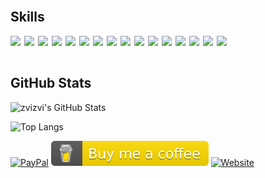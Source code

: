 <br>
<h2> Skills </h2>
<img width ='22px' align='left' src ='https://raw.githubusercontent.com/rahulbanerjee26/githubAboutMeGenerator/main/icons/javascript.svg'>
<img width ='22px' align='left' src ='https://raw.githubusercontent.com/rahulbanerjee26/githubAboutMeGenerator/main/icons/typescript.svg'>
<img width ='22px' align='left' src ='https://raw.githubusercontent.com/rahulbanerjee26/githubAboutMeGenerator/main/icons/vuejs.svg'>
<img width ='22px' align='left' src ='https://raw.githubusercontent.com/rahulbanerjee26/githubAboutMeGenerator/main/icons/angularjs.svg'>
<img width ='22px' align='left' src ='https://raw.githubusercontent.com/rahulbanerjee26/githubAboutMeGenerator/main/icons/reactjs.svg'>
<img width ='22px' align='left' src ='https://raw.githubusercontent.com/rahulbanerjee26/githubAboutMeGenerator/main/icons/html.svg'>
<img width ='22px' align='left' src ='https://raw.githubusercontent.com/rahulbanerjee26/githubAboutMeGenerator/main/icons/css.svg'>
<img width ='22px' align='left' src ='https://raw.githubusercontent.com/rahulbanerjee26/githubAboutMeGenerator/main/icons/sass.svg'>
<img width ='22px' align='left' src ='https://raw.githubusercontent.com/rahulbanerjee26/githubAboutMeGenerator/main/icons/ionic.svg'>
<img width ='22px' align='left' src ='https://raw.githubusercontent.com/rahulbanerjee26/githubAboutMeGenerator/main/icons/nodejs.svg'>
<img width ='22px' align='left' src ='https://raw.githubusercontent.com/rahulbanerjee26/githubAboutMeGenerator/main/icons/express.svg'>
<img width ='22px' align='left' src ='https://raw.githubusercontent.com/rahulbanerjee26/githubAboutMeGenerator/main/icons/postgresql.svg'>
<img width ='22px' align='left' src ='https://raw.githubusercontent.com/rahulbanerjee26/githubAboutMeGenerator/main/icons/mongodb.svg'>
<img width ='22px' align='left' src ='https://raw.githubusercontent.com/rahulbanerjee26/githubAboutMeGenerator/main/icons/nginx.svg'>
<img width ='22px' align='left' src ='https://raw.githubusercontent.com/rahulbanerjee26/githubAboutMeGenerator/main/icons/git.svg'>
<img width ='22px' align='left' src ='https://raw.githubusercontent.com/rahulbanerjee26/githubAboutMeGenerator/main/icons/github.svg'>

<br>
<br>
<h2> GitHub Stats </h2>

![zvizvi's GitHub Stats](https://github-readme-stats.vercel.app/api?username=zvizvi&count_private=true&show_icons=true)

![Top Langs](https://github-readme-stats.vercel.app/api/top-langs/?username=zvizvi&layout=compact&card_width=445)

[![PayPal][badge_paypal]][paypal_link]
[![BuyMeACoffee][badge_buymeacoffee]][buymeacoffee_link]
[![Website][badge_website]][website_link]

[badge_paypal]: https://ionicabizau.github.io/badges/paypal.svg
[paypal_link]: https://paypal.me/zvizvi/5USD
[badge_buymeacoffee]: ./buymeacoffee.svg
[buymeacoffee_link]: https://www.buymeacoffee.com/zvizvi
[badge_website]: https://img.shields.io/static/v1?label=%F0%9F%8C%90&message=zvizvi.xyz&color=green&style=flat
[website_link]: https://zvizvi.xyz


<!-- ------- -->

<!--
### Hi there 👋

**zvizvi/zvizvi** is a ✨ _special_ ✨ repository because its `README.md` (this file) appears on your GitHub profile.

Here are some ideas to get you started:

- 🔭 I’m currently working on ...
- 🌱 I’m currently learning ...
- 👯 I’m looking to collaborate on ...
- 🤔 I’m looking for help with ...
- 💬 Ask me about ...
- 📫 How to reach me: ...
- 😄 Pronouns: ...
- ⚡ Fun fact: ...
-->
